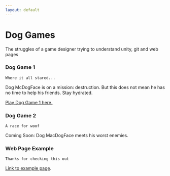 ```yaml
---
layout: default
---
```


# Dog Games

The struggles of a game designer trying to understand unity, git and web pages

### Dog Game 1
```
Where it all stared...
```

Dog McDogFace is on a mission: destruction. 
But this does not mean he has no time to help his friends. 
Stay hydrated.

[Play Dog Game 1 here.](https://prinzesschenpresswurst.github.io/WebGL_DogGame_1/)

### Dog Game 2
```
A race for woof
```

Coming Soon: Dog MacDogFace meets his worst enemies.

### Web Page Example

```
Thanks for checking this out
```

[Link to example page](./example-page.html).




